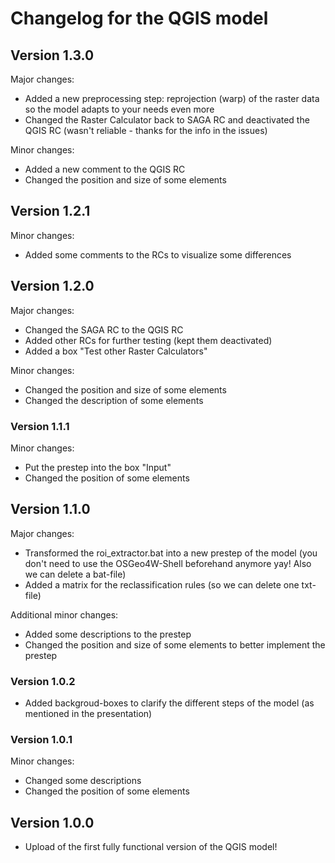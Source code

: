 # Changelog for the QGIS model 

## Version 1.3.0

Major changes:
- Added a new preprocessing step: reprojection (warp) of the raster data so the model adapts to your needs even more
- Changed the Raster Calculator back to SAGA RC and deactivated the QGIS RC (wasn't reliable - thanks for the info in the issues)

Minor changes:
- Added a new comment to the QGIS RC
- Changed the position and size of some elements

## Version 1.2.1

Minor changes:
- Added some comments to the RCs to visualize some differences

## Version 1.2.0

Major changes:
- Changed the SAGA RC to the QGIS RC
- Added other RCs for further testing (kept them deactivated)
- Added a box "Test other Raster Calculators"

Minor changes:
- Changed the position and size of some elements
- Changed the description of some elements

### Version 1.1.1

Minor changes:
- Put the prestep into the box "Input"
- Changed the position of some elements

## Version 1.1.0

Major changes:
- Transformed the roi_extractor.bat into a new prestep of the model (you don't need to use the OSGeo4W-Shell beforehand anymore yay! Also we can delete a bat-file)
- Added a matrix for the reclassification rules (so we can delete one txt-file)

Additional minor changes:
- Added some descriptions to the prestep
- Changed the position and size of some elements to better implement the prestep

### Version 1.0.2

- Added backgroud-boxes to clarify the different steps of the model (as mentioned in the presentation)

### Version 1.0.1

Minor changes:
- Changed some descriptions
- Changed the position of some elements

## Version 1.0.0

- Upload of the first fully functional version of the QGIS model!
